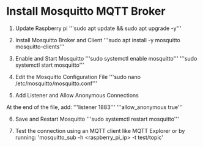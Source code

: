 # Install Mosquitto MQTT Broker
1. Update Raspberry pi
'''sudo apt update && sudo apt upgrade -y'''

2. Install Mosquitto Broker and Client
'''sudo apt install -y mosquitto mosquitto-clients'''

3. Enable and Start Mosquitto
'''sudo systemctl enable mosquitto'''
'''sudo systemctl start mosquitto'''

4. Edit the Mosquitto Configuration File
'''sudo nano /etc/mosquitto/mosquitto.conf'''

5. Add Listener and Allow Anonymous Connections

At the end of the file, add:
'''listener 1883'''
'''allow_anonymous true'''

6. Save and Restart Mosquitto
'''sudo systemctl restart mosquitto'''

7. Test the connection using an MQTT client like MQTT Explorer or by running:
'mosquitto_sub -h <raspberry_pi_ip> -t test/topic'
